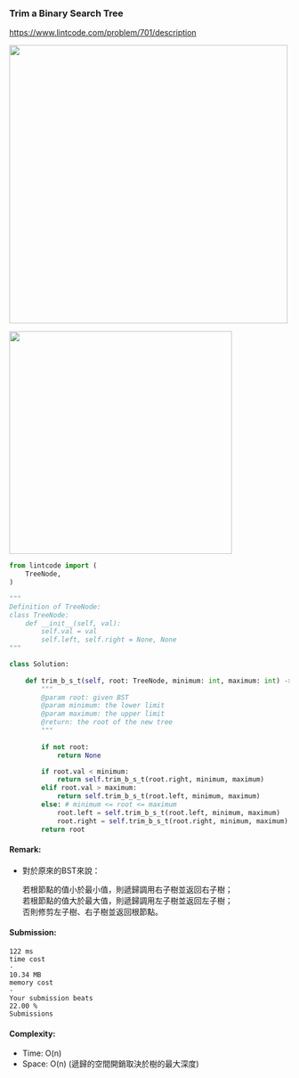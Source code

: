 ### Trim a Binary Search Tree
https://www.lintcode.com/problem/701/description
<p>
    <img src="http://www.ardendertat.com/wp-content/uploads/2012/01/bst.png" width="500" />
</p>
<p>
    <img src="http://www.ardendertat.com/wp-content/uploads/2012/01/bst_trim.png" width="400" />
</p>

```python
from lintcode import (
    TreeNode,
)

"""
Definition of TreeNode:
class TreeNode:
    def __init__(self, val):
        self.val = val
        self.left, self.right = None, None
"""

class Solution:
    
    def trim_b_s_t(self, root: TreeNode, minimum: int, maximum: int) -> TreeNode:
        """
        @param root: given BST
        @param minimum: the lower limit
        @param maximum: the upper limit
        @return: the root of the new tree 
        """
        
        if not root:
            return None

        if root.val < minimum:
            return self.trim_b_s_t(root.right, minimum, maximum)
        elif root.val > maximum:
            return self.trim_b_s_t(root.left, minimum, maximum)
        else: # minimum <= root <= maximum
            root.left = self.trim_b_s_t(root.left, minimum, maximum)
            root.right = self.trim_b_s_t(root.right, minimum, maximum)
        return root
```
#### Remark:
- 對於原來的BST來說：

  若根節點的值小於最小值，則遞歸調用右子樹並返回右子樹；\
  若根節點的值大於最大值，則遞歸調用左子樹並返回左子樹；\
  否則修剪左子樹、右子樹並返回根節點。
#### Submission:
```
122 ms
time cost
·
10.34 MB
memory cost
·
Your submission beats
22.00 %
Submissions
```
#### Complexity:
- Time: O(n)
- Space: O(n) (遞歸的空間開銷取決於樹的最大深度)
